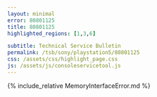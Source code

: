 ```yaml
---
layout: minimal
error: 80801125
title: 80801125
highlighted_regions: [1,3,6]

subtitle: Technical Service Bulletin
permalink: /tsb/sony/playstation5/80801125
css: /assets/css/highlight_page.css
js: /assets/js/consoleservicetool.js
---
```


{% include_relative MemoryInterfaceError.md %}
